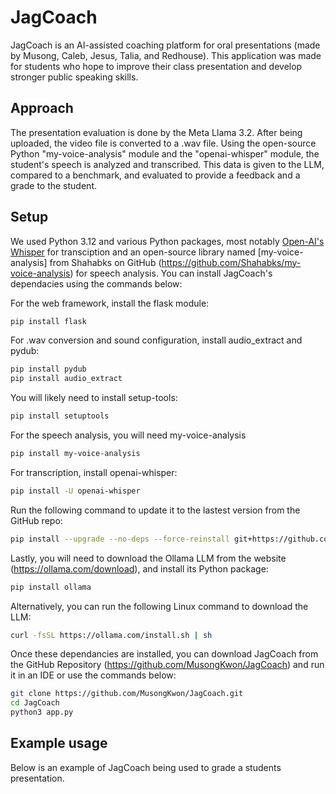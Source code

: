 # JagCoach
JagCoach is an AI-assisted coaching platform for oral presentations (made by Musong, Caleb, Jesus, Talia, and Redhouse).  This application was made for students who hope to improve their class presentation and develop stronger public speaking skills.


## Approach

The presentation evaluation is done by the Meta Llama 3.2.  After being uploaded, the video file is converted to a .wav file.  Using the open-source Python "my-voice-analysis" module and the "openai-whisper" module, the student's speech is analyzed and transcribed.  This data is given to the LLM, compared to a benchmark, and evaluated to provide a feedback and a grade to the student.

## Setup
We used Python 3.12 and various Python packages, most notably [Open-AI's Whisper](https://github.com/openai/whisper) for transciption and an open-source library named [my-voice-analysis] from Shahabks on GitHub (https://github.com/Shahabks/my-voice-analysis) for speech analysis. You can install JagCoach's dependacies using the commands below:

For the web framework, install the flask module:
```sh
pip install flask
```

For .wav conversion and sound configuration, install audio_extract and pydub:

```sh
pip install pydub
pip install audio_extract
```
You will likely need to install setup-tools: 
```sh
pip install setuptools
```

For the speech analysis, you will need my-voice-analysis
```sh
pip install my-voice-analysis
```

For transcription, install openai-whisper:
```sh
pip install -U openai-whisper
```

Run the following command to update it to the lastest version from the GitHub repo:
```sh
pip install --upgrade --no-deps --force-reinstall git+https://github.com/openai/whisper.git
```
Lastly, you will need to download the Ollama LLM from the website (https://ollama.com/download), and install its Python package:
```sh
pip install ollama
```

Alternatively, you can run the following Linux command to download the LLM:
```sh
curl -fsSL https://ollama.com/install.sh | sh
```
Once these dependancies are installed, you can download JagCoach from the GitHub Repository (https://github.com/MusongKwon/JagCoach) and run it in an IDE or use the commands below:

```sh
git clone https://github.com/MusongKwon/JagCoach.git
cd JagCoach
python3 app.py
```

## Example usage

Below is an example of JagCoach being used to grade a students presentation.
